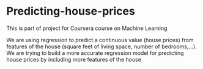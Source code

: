 # Predicting-house-prices
This is part of project for Coursera course on Machine Learning


We are using regression to predict a continuous value (house prices) from features of the house (square feet of living space, number of bedrooms,...).
We are trying to build a more accurate regression model for predicting house prices by including more features of the house
